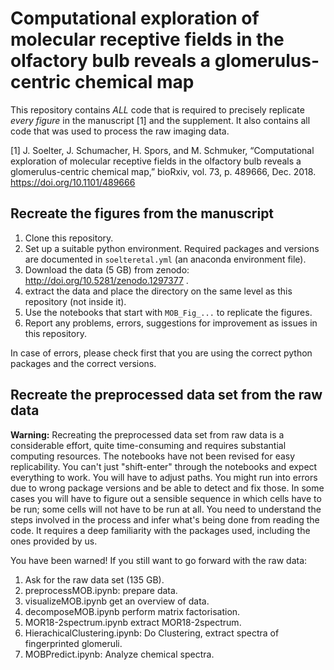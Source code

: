 
# Computational exploration of molecular receptive fields in the olfactory bulb reveals a glomerulus-centric chemical map

This repository contains *ALL* code that is required to precisely replicate *every figure* in the manuscript [1] and the supplement. It also contains all code that was used to process the raw imaging data. 

[1] J. Soelter, J. Schumacher, H. Spors, and M. Schmuker, “Computational exploration of molecular receptive fields in the olfactory bulb reveals a glomerulus-centric chemical map,” bioRxiv, vol. 73, p. 489666, Dec. 2018. https://doi.org/10.1101/489666 



## Recreate the figures from the manuscript
1. Clone this repository.
2. Set up a suitable python environment. Required packages and versions are documented in `soelteretal.yml` (an anaconda environment file).  
3. Download the data (5 GB) from zenodo: http://doi.org/10.5281/zenodo.1297377 . 
4. extract the data and place the directory on the same level as this repository (not inside it).
5. Use the notebooks that start with `MOB_Fig_...` to replicate the figures.
6. Report any problems, errors, suggestions for improvement as issues in this repository.

In case of errors, please check first that you are using the correct python packages and the correct versions. 


## Recreate the preprocessed data set from the raw data

**Warning:** Recreating the preprocessed data set from raw data is a considerable effort, quite time-consuming and requires substantial computing resources. The notebooks have not been revised for easy replicability. You can't just "shift-enter" through the notebooks and expect everything to work. You will have to adjust paths. You might run into errors due to wrong package versions and be able to detect and fix those. In some cases you will have to figure out a sensible sequence in which cells have to be run; some cells will not have to be run at all. You need to understand the steps involved in the process and infer what's being done from reading the code. It requires a deep familiarity with the packages used, including the ones provided by us.

You have been warned! If you still want to go forward with the raw data:

1. Ask for the raw data set (135 GB).
2. preprocessMOB.ipynb: prepare data.
3. visualizeMOB.ipynb get an overview of data.
4. decomposeMOB.ipynb perform matrix factorisation.
5. MOR18-2spectrum.ipynb extract MOR18-2spectrum.
7. HierachicalClustering.ipynb: Do Clustering, extract spectra of fingerprinted glomeruli.
8. MOBPredict.ipynb: Analyze chemical spectra.

 